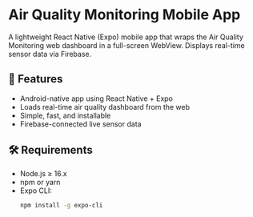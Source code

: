 # Air Quality Monitoring Mobile App

A lightweight React Native (Expo) mobile app that wraps the Air Quality Monitoring web dashboard in a full-screen WebView. Displays real-time sensor data via Firebase.

## 🚀 Features

- Android-native app using React Native + Expo
- Loads real-time air quality dashboard from the web
- Simple, fast, and installable
- Firebase-connected live sensor data

## 🛠️ Requirements

- Node.js ≥ 16.x
- npm or yarn
- Expo CLI:  
  ```bash
  npm install -g expo-cli
